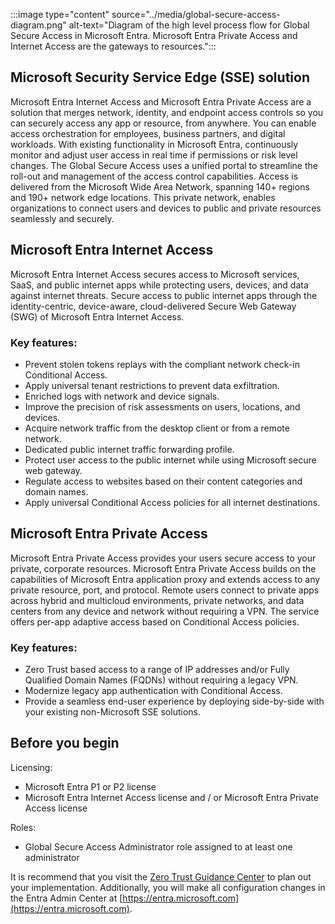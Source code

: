 :::image type="content" source="../media/global-secure-access-diagram.png" alt-text="Diagram of the high level process flow for Global Secure Access in Microsoft Entra.  Microsoft Entra Private Access and Internet Access are the gateways to resources.":::

## Microsoft Security Service Edge (SSE) solution
Microsoft Entra Internet Access and Microsoft Entra Private Access are a solution that merges network, identity, and endpoint access controls so you can securely access any app or resource, from anywhere. You can enable access orchestration for employees, business partners, and digital workloads. With existing functionality in Microsoft Entra, continuously monitor and adjust user access in real time if permissions or risk level changes. The Global Secure Access uses a unified portal to streamline the roll-out and management of the access control capabilities. Access is delivered from the Microsoft Wide Area Network, spanning 140+ regions and 190+ network edge locations. This private network, enables organizations to connect users and devices to public and private resources seamlessly and securely.

## Microsoft Entra Internet Access
Microsoft Entra Internet Access secures access to Microsoft services, SaaS, and public internet apps while protecting users, devices, and data against internet threats. Secure access to public internet apps through the identity-centric, device-aware, cloud-delivered Secure Web Gateway (SWG) of Microsoft Entra Internet Access.

### Key features:
 - Prevent stolen tokens replays with the compliant network check-in Conditional Access.
 - Apply universal tenant restrictions to prevent data exfiltration.
 - Enriched logs with network and device signals.
 - Improve the precision of risk assessments on users, locations, and devices.
 - Acquire network traffic from the desktop client or from a remote network.
 - Dedicated public internet traffic forwarding profile.
 - Protect user access to the public internet while using Microsoft secure web gateway.
 - Regulate access to websites based on their content categories and domain names.
 - Apply universal Conditional Access policies for all internet destinations.

## Microsoft Entra Private Access
Microsoft Entra Private Access provides your users secure access to your private, corporate resources. Microsoft Entra Private Access builds on the capabilities of Microsoft Entra application proxy and extends access to any private resource, port, and protocol. Remote users connect to private apps across hybrid and multicloud environments, private networks, and data centers from any device and network without requiring a VPN. The service offers per-app adaptive access based on Conditional Access policies.

### Key features:
 - Zero Trust based access to a range of IP addresses and/or Fully Qualified Domain Names (FQDNs) without requiring a legacy VPN.
 - Modernize legacy app authentication with Conditional Access.
 - Provide a seamless end-user experience by deploying side-by-side with your existing non-Microsoft SSE solutions.

## Before you begin

Licensing:
 - Microsoft Entra P1 or P2 license
 - Microsoft Entra Internet Access license and / or Microsoft Entra Private Access license

Roles:
 - Global Secure Access Administrator role assigned to at least one administrator

It is recommend that you visit the [Zero Trust Guidance Center](/security/zero-trust/) to plan out your implementation.  Additionally, you will make all configuration changes in the Entra Admin Center at [https://entra.microsoft.com](https://entra.microsoft.com).

